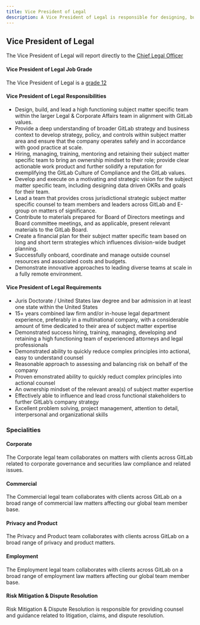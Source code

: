 ```yaml
---
title: Vice President of Legal
description: A Vice President of Legal is responsible for designing, building, and leading a high functioning subject matter specific team within the larger Legal & Corporate Affairs team in alignment with GitLab values. 
---
```



## Vice President of Legal

The Vice President of Legal will report directly to the [Chief Legal Officer](https://ir.gitlab.com/management/robin-schulman#:~:text=Robin%20Schulman%20is%20the%20Chief,strengthening%20their%20security%20and%20compliance)

#### Vice President of Legal Job Grade

The Vice President of Legal is a [grade 12](/handbook/total-rewards/compensation/compensation-calculator/#gitlab-job-grades)

#### Vice President of Legal Responsibilities

- Design, build, and lead a high functioning subject matter specific team within the larger Legal & Corporate Affairs team in alignment with GitLab values.
- Provide a deep understanding of broader GitLab strategy and business context to develop strategy, policy, and controls within subject matter area and ensure that the company operates safely and in accordance with good practice at scale.
- Hiring, managing, training, mentoring and retaining their subject matter specific team to bring an ownership mindset to their role; provide clear actionable work product and further solidify a reputation for exemplifying the GitLab Culture of Compliance and the GitLab values.
- Develop and execute on a motivating and strategic vision for the subject matter specific team, including designing data driven OKRs and goals for their team.
- Lead a team that provides cross jurisdictional strategic subject matter specific counsel to team members and leaders across GitLab and E-group on matters of significance.
- Contribute to materials prepared for Board of Directors meetings and Board committee meetings, and as applicable, present relevant materials to the GitLab Board.
- Create a financial plan for their subject matter specific team based on long and short term strategies which influences division-wide budget planning.
- Successfully onboard, coordinate and manage outside counsel resources and associated costs and budgets.
- Demonstrate innovative approaches to leading diverse teams at scale in a fully remote environment.

#### Vice President of Legal Requirements

- Juris Doctorate / United States law degree and bar admission in at least one state within the United States
- 15+ years combined law firm and/or in-house legal department experience, preferably in a multinational company, with a considerable amount of time dedicated to their area of subject matter expertise
- Demonstrated success hiring, training, managing, developing and retaining a high functioning team of experienced attorneys and legal professionals
- Demonstrated ability to quickly reduce complex principles into actional, easy to understand counsel
- Reasonable approach to assessing and balancing risk on behalf of the company
- Proven emonstrated ability to quickly reduct complex principles into actional counsel
- An ownership mindset of the relevant area(s) of subject matter expertise
- Effectively able to influence and lead cross functional stakeholders to further GitLab’s company strategy
- Excellent problem solving, project management, attention to detail, interpersonal and organizational skills

### Specialities

#### Corporate

The Corporate legal team collaborates on matters with clients across GitLab related to corporate governance and securities law compliance and related issues.

#### Commercial

The Commercial legal team collaborates with clients across GitLab on a broad range of commercial law matters affecting our global team member base.

#### Privacy and Product

The Privacy and Product team collaborates with clients across GitLab on a broad range of privacy and product matters.

#### Employment

The Employment legal team collaborates with clients across GitLab on a broad range of employment law matters affecting our global team member base.

#### Risk Mitigation & Dispute Resolution

Risk Mitigation & Dispute Resolution is responsible for providing counsel and guidance related to litigation, claims, and dispute resolution.
